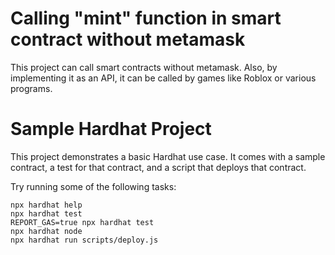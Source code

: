 # Calling "mint" function in smart contract without metamask

This project can call smart contracts without metamask. Also, by implementing it as an API, it can be called by games like Roblox or various programs.


# Sample Hardhat Project

This project demonstrates a basic Hardhat use case. It comes with a sample contract, a test for that contract, and a script that deploys that contract.

Try running some of the following tasks:

```shell
npx hardhat help
npx hardhat test
REPORT_GAS=true npx hardhat test
npx hardhat node
npx hardhat run scripts/deploy.js
```

